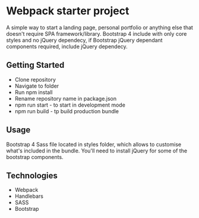 # Webpack starter project

A simple way to start a landing page, personal portfolio or anything else that doesn't require SPA framework/library. Bootstrap 4 include with only core styles and no jQuery dependecy, if Bootstrap jQuery dependant components required, include jQuery dependecy.

## Getting Started

* Clone repository
* Navigate to folder
* Run npm install
* Rename repository name in package.json
* npm run start - to start in development mode
* npm run build - tp build production bundle

## Usage
Bootstrap 4 Sass file located in styles folder, which allows to customise what's included in the bundle. You'll need to install jQuery for some of the bootstrap components.

## Technologies

* Webpack
* Handlebars
* SASS
* Bootstrap

